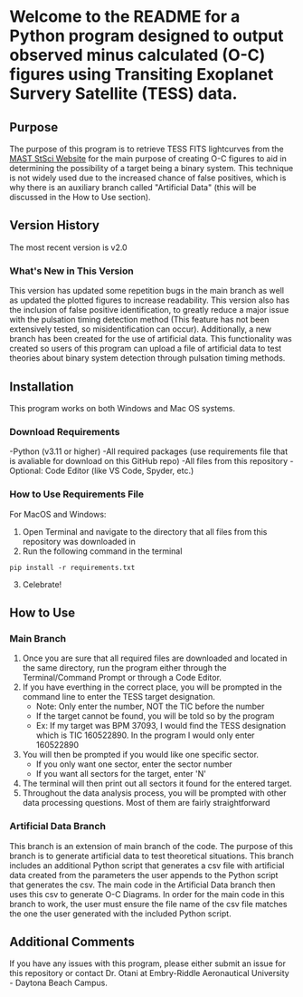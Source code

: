 # Welcome to the README for a Python program designed to output observed minus calculated (O-C) figures using Transiting Exoplanet Survery Satellite (TESS) data.

## Purpose

The purpose of this program is to retrieve TESS FITS lightcurves from the [MAST StSci Website](https://mast.stsci.edu/portal/Mashup/Clients/Mast/Portal.html) for the main purpose of creating O-C figures to aid in determining the possibility of a target being a binary system. This technique is not widely used due to the increased chance of false positives, which is why there is an auxiliary branch called "Artificial Data" (this will be discussed in  the How to Use section).

## Version History

The most recent version is v2.0

### What's New in This Version

This version has updated some repetition bugs in the main branch as well as updated the plotted figures to increase readability. This version also has the inclusion of false positive identification, to greatly reduce a major issue with the pulsation timing detection method (This feature has not been extensively tested, so misidentification can occur). Additionally, a new branch has been created for the use of artificial data. This functionality was created so users of this program can upload a file of artificial data to test theories about binary system detection through pulsation timing methods.


## Installation

This program works on both Windows and Mac OS systems.

### Download Requirements

-Python (v3.11 or higher)
-All required packages (use requirements file that is avaliable for download on this GitHub repo)
-All files from this repository
-Optional: Code Editor (like VS Code, Spyder, etc.)

### How to Use Requirements File

For MacOS and Windows:

1. Open Terminal and navigate to the directory that all files from this repository was downloaded in
2. Run the following command in the terminal

```
pip install -r requirements.txt
```

3. Celebrate!


## How to Use

### Main Branch

1. Once you are sure that all required files are downloaded and located in the same directory, run the program either through the Terminal/Command Prompt or through a Code Editor.
2. If you have everthing in the correct place, you will be prompted in the command line to enter the TESS target designation.
   - Note: Only enter the number, NOT the TIC before the number
   - If the target cannot be found, you will be told so by the program
   - Ex: If my target was BPM 37093, I would find the TESS designation which is TIC 160522890. In the program I would only enter 160522890
3. You will then be prompted if you would like one specific sector.
   - If you only want one sector, enter the sector number
   - If you want all sectors for the target, enter 'N'
4. The terminal will then print out all sectors it found for the entered target.
5. Throughout the data analysis process, you will be prompted with other data processing questions. Most of them are fairly straightforward 
   

### Artificial Data Branch

This branch is an extension of main branch of the code. The purpose of this branch is to generate artificial data to test theoretical situations. This branch includes an additional Python script that generates a csv file with artificial data created from the parameters the user appends to the Python script that generates the csv. The main code in the Artificial Data branch then uses this csv to generate O-C Diagrams. In order for the main code in this branch to work, the user must ensure the file name of the csv file matches the one the user generated with the included Python script.


## Additional Comments

If you have any issues with this program, please either submit an issue for this repository or contact Dr. Otani at Embry-Riddle Aeronautical University - Daytona Beach Campus.
